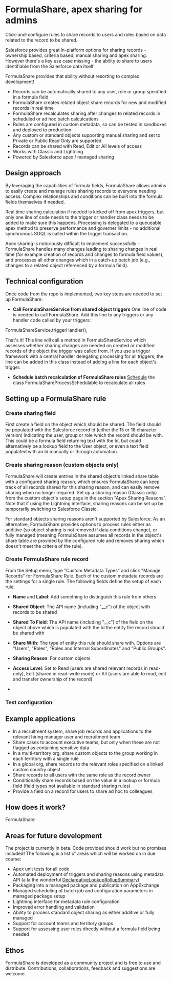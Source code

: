 # FormulaShare, apex sharing for admins

Click-and-configure rules to share records to users and roles based on data related to the record to be shared.

Salesforce provides great in-platform options for sharing records - ownership based, criteria based, manual sharing and apex sharing.
However there's a key use case missing - the ability to share to users identifiable from the Salesforce data itself.

FormulaShare provides that ability without resorting to complex development!

* Records can be automatically shared to any user, role or group specified in a formula field
* FormulaShare creates related object share records for new and modified records in real time
* FormulaShare recalculates sharing after changes to related records in scheduled or ad hoc batch calculcations
* Rules are configured in custom metadata, so can be tested in sandboxes and deployed to production
* Any custom or standard objects supporting manual sharing and set to Private or Public Read Only are supported
* Records can be shared with Read, Edit or All levels of access
* Works with Classic and Lightning
* Powered by Salesforce apex / managed sharing

## Design approach

By leveraging the capabilities of formula fields, FormulaShare allows admins to easily create and manage rules sharing records to 
everyone needing access. Complex relationships and conditions can be built into the formula fields themselves if needed.

Real time sharing calculation if needed is kicked off from apex triggers, but only one line of code needs to the trigger or handler class needs to be added to make sure this happens. Processing is delegated to a queueable apex method to preserve performance and governer limits - no additional synchronous SOQL is called within the trigger transaction.

Apex sharing is notoriously difficult to implement successfully - FormulaShare handles many changes leading to sharing changes in real 
time (for example creation of records and changes to formula field values), and processes all other changes which in a catch-up batch job
(e.g., changes to a related object referenced by a formula field).

## Technical configuration

Once code from the repo is implemented, two key steps are needed to set up FormulaShare:

* **Call FormulaShareService from shared object triggers** One line of code is needed to call FormulaShare. Add this line to any triggers or any handler code called by your triggers:

FormulaShareService.triggerHandler();

That's it! This line will call a method in FormulaShareService which assesses whether sharing changes are needed on created or modified records of the object the trigger was called from. If you use a trigger framework with a central handler delegating processing for all triggers, the line can be added in this class instead of adding a line for each object's trigger.

* **Schedule batch recalculation of FormulaShare rules** [Schedule](https://help.salesforce.com/articleView?id=code_schedule_batch_apex.htm&type=5) the class FormulaShareProcessSchedulable to recalculate all rules

## Setting up a FormulaShare rule

### Create sharing field
First create a field on the object which should be shared. The field should be populated with the Salesforce record Id (either the 15 or 18 character version) indicating the user, group or role which the record should be with. This could be a formula field returning text with the Id, but could alternatively be a lookup field to the User object, or even a text field populated with an Id manually or through automation.

### Create sharing reason (custom objects only)
FormulaShare will create entries in the shared object's linked share table with a configured sharing reason, which ensures FormulaShare can keep track of all records shared for this sharing reason, and can easily remove sharing when no longer required. Set up a sharing reason (Classic only) from the custom object's setup page in the section "Apex Sharing Reasons". Note that if using the Lightning interface, sharing reasons can be set up by temporarily switching to Salesforce Classic.

For standard objects sharing reasons aren't supported by Salesforce. As an alternative, FormulaShare provides options to process rules either as additive (so object sharing is not removed if data conditions change), or fully managed (meaning FormulaShare assumes all records in the object's share table are provided by the configured rule and removes sharing which doesn't meet the criteria of the rule).

### Create FormulaShare rule record
From the Setup menu, type "Custom Metadata Types" and click "Manage Records" for FormulaShare Rule. Each of the custom metadata records are the settings for a single rule. The following fields define the setup of each rule:
* **Name** and **Label**: Add something to distinguish this rule from others
* **Shared Object**: The API name (including "__c") of the object with records to be shared
* **Shared To Field**: The API name (including "__c") of the field on the object above which is populated with the Id the entity the record should be shared with
* **Share With**: The type of entity this rule should share with. Options are "Users", "Roles", "Roles and Internal Subordinates" and "Public Groups".
* **Sharing Reason**: For custom objects


* **Access Level**: Set to Read (users are shared relevant records in read-only), Edit (shared in read-write mode) or All (users are able to read, edit and transfer ownership of the record)
* 

### Test configuration

## Example applications

* In a recruitment system, share job records and applications to the relevant hiring manager user and recruitment team
* Share cases to account executive teams, but only when these are not flagged as containing sensitive data
* In a multi-territory org, share custom objects to the group working in each territory with a single rule
* In a global org, share records to the relevant roles specified on a linked custom country object
* Share records to all users with the same role as the record owner
* Conditionally share records based on the value in a lookup or formula field (field types not available in standard sharing rules)
* Provide a field on a record for users to share ad hoc to colleagues

## How does it work?

FormulaShare 

## Areas for future development

The project is currently in beta. Code provided should work but no promises included! The following is a list of areas which will be worked on in due course:
* Apex unit tests for all code
* Automated deployment of triggers and sharing reasons using metadata API (a la the wonderful [DeclareativeLookupRollupSummary](https://github.com/afawcett/declarative-lookup-rollup-summaries))
* Packaging into a managed package and publication on AppExchange
* Managed scheduling of batch job and configuration parameters in managed package setup
* Lightning interface for metadata rule configuration
* Improved error handling and validation
* Ability to process standard object sharing as either additive or fully managed
* Support for account teams and territory groups
* Support for assessing user roles directly without a formula field being needed

## Ethos

FormulaShare is developed as a community project and is free to use and distribute. Contributions, collaborations, feedback and suggestions are welcome.
